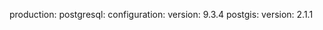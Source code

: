 <!-- post: 1985-09-26-postgis-installation_installing-with-cloud-66 -->


production:
    postgresql:
        configuration:
        	version: 9.3.4
            postgis:
                version: 2.1.1
